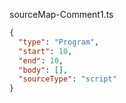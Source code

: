 sourceMap-Comment1.ts
```json
{
  "type": "Program",
  "start": 10,
  "end": 10,
  "body": [],
  "sourceType": "script"
}
```

